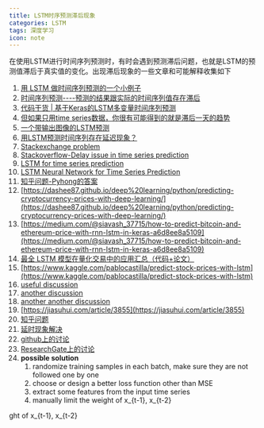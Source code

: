 ```yaml
---
title: LSTM时序预测滞后现象
categories: LSTM
tags: 深度学习
icon: note
---
```


在使用LSTM进行时间序列预测时，有时会遇到预测滞后问题，也就是LSTM的预测值滞后于真实值的变化。出现滞后现象的一些文章和可能解释收集如下
1. [用 LSTM 做时间序列预测的一个小例子](https://blog.csdn.net/aliceyangxi1987/article/details/73420583)
2. [时间序列预测----预测的结果跟实际的时间序列值存在滞后](http://www.ilovematlab.cn/thread-165451-1-1.html)
3. [代码干货 | 基于Keras的LSTM多变量时间序列预测](https://blog.csdn.net/CS13522431352/article/details/77369300?locationNum=7)
4. [但如果只用time series数据，你很有可能得到的就是滞后一天的趋势](https://www.jianshu.com/p/5d6d5aac4dbd)
5. [一个带输出图像的LSTM预测](https://github.com/owoshch/time_series/blob/master/airline_prediction_one_lstm_layer_with_time_steps.ipynb)
6. [用LSTM预测时间序列存在延迟现象？](https://www.douban.com/group/topic/102741080/)
7. [Stackexchange problem](https://stats.stackexchange.com/questions/307340/role-of-delays-in-lstm-networks#comment587967_307340)
8. [Stackoverflow-Delay issue in time series prediction](https://stackoverflow.com/questions/35563758/delay-issue-in-time-series-prediction)
9. [LSTM for time series prediction](https://github.com/keras-team/keras/issues/2856)
10. [LSTM Neural Network for Time Series Prediction](http://www.jakob-aungiers.com/articles/a/LSTM-Neural-Network-for-Time-Series-Prediction)
11. [知乎问题-Pyhong的答案](https://www.zhihu.com/question/21229371)
12. [https://dashee87.github.io/deep%20learning/python/predicting-cryptocurrency-prices-with-deep-learning/](https://dashee87.github.io/deep%20learning/python/predicting-cryptocurrency-prices-with-deep-learning/)
13. [https://medium.com/@siavash_37715/how-to-predict-bitcoin-and-ethereum-price-with-rnn-lstm-in-keras-a6d8ee8a5109](https://medium.com/@siavash_37715/how-to-predict-bitcoin-and-ethereum-price-with-rnn-lstm-in-keras-a6d8ee8a5109)
14. [最全 LSTM 模型在量化交易中的应用汇总（代码+论文）](https://zhuanlan.zhihu.com/p/31783805)
15. [https://www.kaggle.com/pablocastilla/predict-stock-prices-with-lstm](https://www.kaggle.com/pablocastilla/predict-stock-prices-with-lstm)
16. [useful discussion](https://stackoverflow.com/questions/48034625/keras-lstm-predicted-timeseries-squashed-and-shifted/48050810#48050810)
17. [another discussion](https://stackoverflow.com/questions/49697457/lstm-nn-produces-shifted-forecast-low-quality-result/49700184#49700184)
18. [another another discussion](https://stackoverflow.com/questions/39139446/keras-lstm-rnn-forecast-shifting-fitted-forecast-backward)
19. [https://jiasuhui.com/article/3855](https://jiasuhui.com/article/3855)
20. [知乎问题](https://www.zhihu.com/question/275040228)
21. [延时现象解决](http://www.cnblogs.com/xuruilong100/p/8451790.html)
22. [github上的讨论](https://github.com/keras-team/keras/issues/2856)
23. [ResearchGate上的讨论](https://www.researchgate.net/post/How_can_I_decrease_the_ANN_forecasting_delay)
24. **possible solution**
	1. randomize training samples in each batch, make sure they are not followed one by one
	2. choose or design a better loss function other than MSE
	3. extract some features from the input time series
	4. manually limit the weight of x_{t-1}, x_{t-2}


ght of x_{t-1}, x_{t-2}


